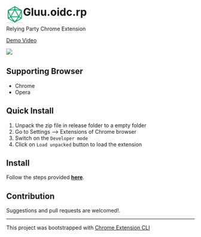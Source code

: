# <img src="public/icons/icon_48.png" width="45" align="left"> Gluu.oidc.rp

Relying Party Chrome Extension

<a href="https://www.loom.com/share/5908ad6de50e43b9bfbf15742beec3c8">
    <p> Demo Video</p>
    <img style="max-width:300px;" src="https://cdn.loom.com/sessions/thumbnails/525aa9a0ec2646fda5b4e53f1a971b7a-with-play.gif">
  </a>

## Supporting Browser

- Chrome
- Opera

## Quick Install

1. Unpack the zip file in release folder to a empty folder
2. Go to Settings --> Extensions of Chrome browser
3. Switch on the `Developer mode`
4. Click on `Load unpacked` button to load the extension

## Install

Follow the steps provided [**here**](https://github.com/dutiyesh/chrome-extension-cli).

## Contribution

Suggestions and pull requests are welcomed!.

---

This project was bootstrapped with [Chrome Extension CLI](https://github.com/dutiyesh/chrome-extension-cli)

